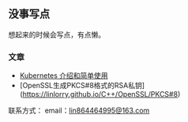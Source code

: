 ## 没事写点

想起来的时候会写点，有点懒。

### 文章

- [Kubernetes 介绍和简单使用](https://linlorry.github.io/K8sIntroduction)
- [OpenSSL生成PKCS#8格式的RSA私钥] (https://linlorry.github.io/C++/OpenSSL/PKCS#8)

联系方式：
email：lin864464995@163.com
